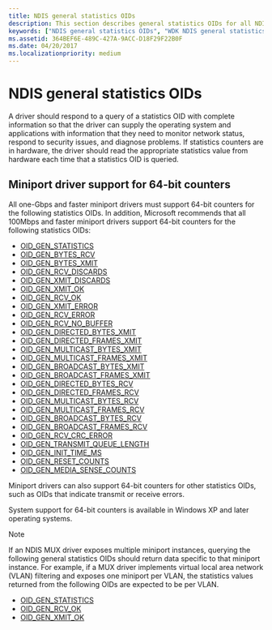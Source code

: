 ```yaml
---
title: NDIS general statistics OIDs
description: This section describes general statistics OIDs for all NDIS drivers
keywords: ["NDIS general statistics OIDs", "WDK NDIS general statistics OIDs", "WDK general statistics OIDs"]
ms.assetid: 364BEF6E-489C-427A-9ACC-D18F29F22B0F
ms.date: 04/20/2017
ms.localizationpriority: medium
---
```


# NDIS general statistics OIDs

A driver should respond to a query of a statistics OID with complete information so that the driver can supply the operating system and applications with information that they need to monitor network status, respond to security issues, and diagnose problems. If statistics counters are in hardware, the driver should read the appropriate statistics value from hardware each time that a statistics OID is queried.

## Miniport driver support for 64-bit counters

All one-Gbps and faster miniport drivers must support 64-bit counters for the following statistics OIDs. In addition, Microsoft recommends that all 100Mbps and faster miniport drivers support 64-bit counters for the following statistics OIDs:

- [OID_GEN_STATISTICS](https://msdn.microsoft.com/library/windows/hardware/ff569640)
- [OID_GEN_BYTES_RCV](https://msdn.microsoft.com/library/windows/hardware/ff569443)
- [OID_GEN_BYTES_XMIT](https://msdn.microsoft.com/library/windows/hardware/ff569445)
- [OID_GEN_RCV_DISCARDS](https://msdn.microsoft.com/library/windows/hardware/ff569628)
- [OID_GEN_XMIT_DISCARDS](https://msdn.microsoft.com/library/windows/hardware/ff569653)
- [OID_GEN_XMIT_OK](https://msdn.microsoft.com/library/windows/hardware/ff569656)
- [OID_GEN_RCV_OK](https://msdn.microsoft.com/library/windows/hardware/ff569632)
- [OID_GEN_XMIT_ERROR](https://msdn.microsoft.com/library/windows/hardware/ff569654)
- [OID_GEN_RCV_ERROR](https://msdn.microsoft.com/library/windows/hardware/ff569629)
- [OID_GEN_RCV_NO_BUFFER](https://msdn.microsoft.com/library/windows/hardware/ff569631)
- [OID_GEN_DIRECTED_BYTES_XMIT](https://msdn.microsoft.com/library/windows/hardware/ff569578)
- [OID_GEN_DIRECTED_FRAMES_XMIT](https://msdn.microsoft.com/library/windows/hardware/ff569580)
- [OID_GEN_MULTICAST_BYTES_XMIT](https://msdn.microsoft.com/library/windows/hardware/ff569612)
- [OID_GEN_MULTICAST_FRAMES_XMIT](https://msdn.microsoft.com/library/windows/hardware/ff569614)
- [OID_GEN_BROADCAST_BYTES_XMIT](https://msdn.microsoft.com/library/windows/hardware/ff569440)
- [OID_GEN_BROADCAST_FRAMES_XMIT](https://msdn.microsoft.com/library/windows/hardware/ff569442)
- [OID_GEN_DIRECTED_BYTES_RCV](https://msdn.microsoft.com/library/windows/hardware/ff569577)
- [OID_GEN_DIRECTED_FRAMES_RCV](https://msdn.microsoft.com/library/windows/hardware/ff569579)
- [OID_GEN_MULTICAST_BYTES_RCV](https://msdn.microsoft.com/library/windows/hardware/ff569611)
- [OID_GEN_MULTICAST_FRAMES_RCV](https://msdn.microsoft.com/library/windows/hardware/ff569613)
- [OID_GEN_BROADCAST_BYTES_RCV](https://msdn.microsoft.com/library/windows/hardware/ff569439)
- [OID_GEN_BROADCAST_FRAMES_RCV](https://msdn.microsoft.com/library/windows/hardware/ff569441)
- [OID_GEN_RCV_CRC_ERROR](https://msdn.microsoft.com/library/windows/hardware/ff569627)
- [OID_GEN_TRANSMIT_QUEUE_LENGTH](https://msdn.microsoft.com/library/windows/hardware/ff569646)
- [OID_GEN_INIT_TIME_MS](https://msdn.microsoft.com/library/windows/hardware/ff569588)
- [OID_GEN_RESET_COUNTS](https://msdn.microsoft.com/library/windows/hardware/ff569638)
- [OID_GEN_MEDIA_SENSE_COUNTS](https://msdn.microsoft.com/library/windows/hardware/ff569608)

Miniport drivers can also support 64-bit counters for other statistics OIDs, such as OIDs that indicate transmit or receive errors.

System support for 64-bit counters is available in Windows XP and later operating systems.

>[!NOTE]
> If an NDIS MUX driver exposes multiple miniport instances, querying the following general statistics OIDs should return data specific to that miniport instance. For example, if a MUX driver implements virtual local area network (VLAN) filtering and exposes one miniport per VLAN, the statistics values returned from the following OIDs are expected to be per VLAN.
> - [OID_GEN_STATISTICS](https://msdn.microsoft.com/library/windows/hardware/ff569640)
> - [OID_GEN_RCV_OK](https://msdn.microsoft.com/library/windows/hardware/ff569632)
> - [OID_GEN_XMIT_OK](https://msdn.microsoft.com/library/windows/hardware/ff569656)



